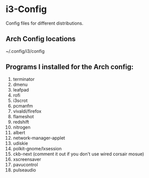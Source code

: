 # i3-Config
Config files for different distributions.

## Arch Config locations
~/.config/i3/config

## Programs I installed for the Arch config:
1. terminator 
2. dmenu 
3. leafpad 
4. rofi
5. i3scrot
6. pcmanfm
7. vivaldi/firefox
8. flameshot
9. redshift
10. nitrogen
11. albert
12. network-manager-applet 
13. udiskie 
14. polkit-gnome/lxsession 
15. ckb-next (comment it out if you don't use wired corsair mosue) 
16. xscreensaver
17. pavucontrol
18. pulseaudio
